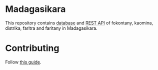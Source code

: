 # Madagasikara
This repository contains [database](files/) and [REST API](api-nodejs-mysql/) of fokontany, kaomina, distrika, faritra and faritany in Madagasikara.

# Contributing
Follow [this guide](CONTRIBUTING.md).